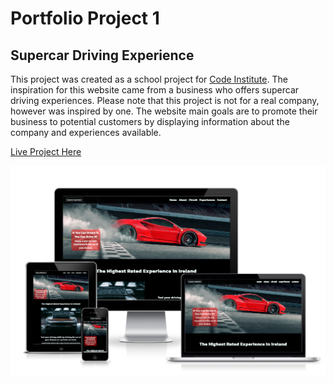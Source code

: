 # Portfolio Project 1
## Supercar Driving Experience
This project was created as a school project for [Code Institute](https://codeinstitute.net/ie/). The inspiration for this website came from a business who offers supercar driving experiences. Please note that this project is not for a real company, however was inspired by one. The website main goals are to promote their business to potential customers by displaying information about the company and experiences available. 

[Live Project Here]()

![Responsive Mockup](./assets/images/readme-images/responsive.PNG)